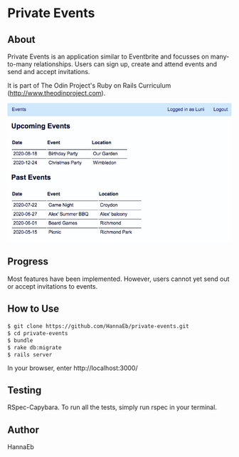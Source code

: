 # Private Events

## About

Private Events is an application similar to Eventbrite and focusses on many-to-many relationships. Users can sign up, create and attend events and send and accept invitations.

It is part of The Odin Project's Ruby on Rails Curriculum (http://www.theodinproject.com).

![](public/screen_shot.png)


## Progress

Most features have been implemented. However, users cannot yet send out or accept invitations to events.


## How to Use

```
$ git clone https://github.com/HannaEb/private-events.git
$ cd private-events
$ bundle
$ rake db:migrate
$ rails server
```
In your browser, enter http://localhost:3000/


## Testing

RSpec-Capybara. To run all the tests, simply run rspec in your terminal.


## Author

HannaEb
